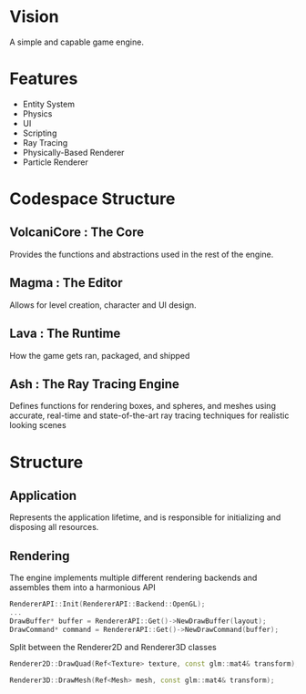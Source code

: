 # Vision
A simple and capable game engine.

# Features
- Entity System
- Physics
- UI
- Scripting
- Ray Tracing
- Physically-Based Renderer
- Particle Renderer

# Codespace Structure

## VolcaniCore : The Core
Provides the functions and abstractions used in the rest of the engine.

## Magma : The Editor
Allows for level creation, character and UI design.

## Lava : The Runtime
How the game gets ran, packaged, and shipped

## Ash : The Ray Tracing Engine
Defines functions for rendering boxes, and spheres, and meshes using accurate, real-time and state-of-the-art ray tracing techniques for realistic looking scenes

# Structure

## Application
Represents the application lifetime, and is responsible for initializing and disposing all resources.

## Rendering
The engine implements multiple different rendering backends and assembles them into a harmonious API
```cpp
RendererAPI::Init(RendererAPI::Backend::OpenGL);
...
DrawBuffer* buffer = RendererAPI::Get()->NewDrawBuffer(layout);
DrawCommand* command = RendererAPI::Get()->NewDrawCommand(buffer);

```

Split between the Renderer2D and Renderer3D classes
```cpp
Renderer2D::DrawQuad(Ref<Texture> texture, const glm::mat4& transform);
```

```cpp
Renderer3D::DrawMesh(Ref<Mesh> mesh, const glm::mat4& transform);
```


